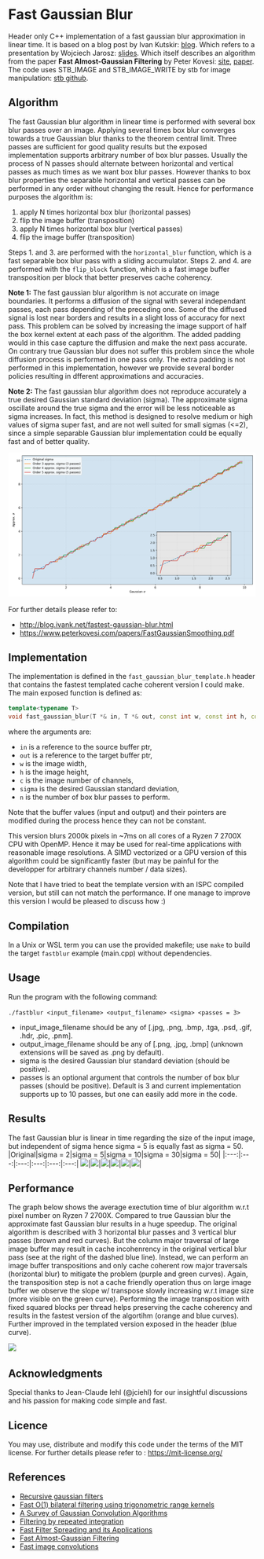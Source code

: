 # Fast Gaussian Blur

Header only C++ implementation of a fast gaussian blur approximation in linear time. It is based on a blog post by Ivan Kutskir: [blog](http://blog.ivank.net/fastest-gaussian-blur.html). Which refers to a presentation by Wojciech Jarosz: [slides](http://elynxsdk.free.fr/ext-docs/Blur/Fast_box_blur.pdf). Which itself describes an algorithm from the paper **Fast Almost-Gaussian Filtering** by Peter Kovesi: [site](https://www.peterkovesi.com/matlabfns/#integral), [paper](https://www.peterkovesi.com/papers/FastGaussianSmoothing.pdf). The code uses STB_IMAGE and STB_IMAGE_WRITE by stb for image manipulation: [stb github](https://github.com/nothings/stb). 

## Algorithm

The fast Gaussian blur algorithm in linear time is performed with several box blur passes over an image.
Applying several times box blur converges towards a true Gaussian blur thanks to the theorem central limit. 
Three passes are sufficient for good quality results but the exposed implementation supports arbitrary number of box blur passes. 
Usually the process of N passes should alternate between horizontal and vertical passes as much times as we want box blur passes. 
However thanks to box blur properties the separable horizontal and vertical passes can be performed in any order without changing the result.
Hence for performance purposes the algorithm is: 
1. apply N times horizontal box blur (horizontal passes)
2. flip the image buffer (transposition)
3. apply N times horizontal box blur (vertical passes)
4. flip the image buffer (transposition)

Steps 1. and 3. are performed with the `horizontal_blur` function, which is a fast separable box blur pass with a sliding accumulator.
Steps 2. and 4. are performed with the `flip_block` function, which is a fast image buffer transposition per block that better preserves cache coherency.

**Note 1:** The fast gaussian blur algorithm is not accurate on image boundaries. 
It performs a diffusion of the signal with several independant passes, each pass depending 
of the preceding one. Some of the diffused signal is lost near borders and results in a slight 
loss of accuracy for next pass. This problem can be solved by increasing the image support of 
half the box kernel extent at each pass of the algorithm. The added padding would in this case 
capture the diffusion and make the next pass accurate. 
On contrary true Gaussian blur does not suffer this problem since the whole diffusion process 
is performed in one pass only.
The extra padding is not performed in this implementation, however we provide several border
policies resulting in dfferent approximations and accuracies. 

**Note 2:** The fast gaussian blur algorithm does not reproduce accurately a true desired Gaussian standard deviation (sigma).
The approximate sigma oscillate around the true sigma and the error will be less noticeable as sigma increases.
In fact, this method is designed to resolve medium or high values of sigma super fast, and are not well suited for small sigmas (<=2), since a simple separable Gaussian blur implementation could be equally fast and of better quality.

![](data/sigma.png)  

For further details please refer to:
- http://blog.ivank.net/fastest-gaussian-blur.html
- https://www.peterkovesi.com/papers/FastGaussianSmoothing.pdf

## Implementation

The implementation is defined in the `fast_gaussian_blur_template.h` header that contains the fastest templated cache coherent version I could make.
The main exposed function is defined as:
```c++
template<typename T>
void fast_gaussian_blur(T *& in, T *& out, const int w, const int h, const int c, const float sigma, const unsigned int n);
```
where the arguments are:
- `in` is a reference to the source buffer ptr, 
- `out` is a reference to the target buffer ptr, 
- `w` is the image width, 
- `h` is the image height, 
- `c` is the image number of channels, 
- `sigma` is the desired Gaussian standard deviation, 
- `n` is the number of box blur passes to perform. 

Note that the buffer values (input and output) and their pointers are modified during the process hence they can not be constant.

This version blurs 2000k pixels in ~7ms on all cores of a Ryzen 7 2700X CPU with OpenMP. 
Hence it may be used for real-time applications with reasonable image resolutions. 
A SIMD vectorized or a GPU version of this algorithm could be significantly faster (but may be painful for the developper for arbitrary channels number / data sizes). 

Note that I have tried to beat the template version with an ISPC compiled version, but still can not match the performance. 
If one manage to improve this version I would be pleased to discuss how :)

## Compilation

In a Unix or WSL term you can use the provided makefile; use `make` to build the target `fastblur` example (main.cpp) without dependencies.

## Usage

Run the program with the following command:

`./fastblur <input_filename> <output_filename> <sigma> <passes = 3>`

- input_image_filename should be any of [.jpg, .png, .bmp, .tga, .psd, .gif, .hdr, .pic, .pnm].
- output_image_filename should be any of [.png, .jpg, .bmp]  (unknown extensions will be saved as .png by default).
- sigma is the desired Gaussian blur standard deviation (should be positive).
- passes is an optional argument that controls the number of box blur passes (should be positive). Default is 3 and current implementation supports up to 10 passes, but one can easily add more in the code.

## Results

The fast Gaussian blur is linear in time regarding the size of the input image, but independent of sigma hence sigma = 5 is equally fast as sigma = 50.
|Original|sigma = 2|sigma = 5|sigma = 10|sigma = 30|sigma = 50|
|:---:|:---:|:---:|:---:|:---:|:---:|
![](data/demo.png)|![](data/blur2.png)|![](data/blur5.png)|![](data/blur10.png)|![](data/blur30.png)|![](data/blur50.png)|

## Performance

The graph below shows the average exectution time of blur algorithm w.r.t pixel number on Ryzen 7 2700X. Compared to true Gaussian blur the approximate fast Gaussian blur results in a huge speedup. The original algorithm is described with 3 horizontal blur passes and 3 vertical blur passes (brown and red curves). But the column major traversal of large image buffer may result in cache incohenrency in the original vertical blur pass (see at the right of the dashed blue line). Instead, we can perform an image buffer transpositions and only cache coherent row major traversals (horizontal blur) to mitigate the problem (purple and green curves). Again, the transposition step is not a cache friendly operation thus on large image buffer we observe the slope w/ transpose slowly increasing w.r.t image size (more visible on the green curve). Performing the image transposition with fixed squared blocks per thread helps preserving the cache coherency and results in the fastest version of the algortihm (orange and blue curves). Further improved in the templated version exposed in the header (blue curve).

![](data/time.png)  

## Acknowledgments

Special thanks to Jean-Claude Iehl (@jciehl) for our insightful discussions and his passion for making code simple and fast. 

## Licence

You may use, distribute and modify this code under the terms of the MIT license. For further details please refer to : https://mit-license.org/

## References

- [Recursive gaussian filters](https://software.intel.com/content/dam/develop/external/us/en/documents/cwp546-181134.pdf)
- [Fast O(1) bilateral filtering using trigonometric range kernels](http://bigwww.epfl.ch/chaudhury/Fast%20bilateral%20filtering.pdf)
- [A Survey of Gaussian Convolution Algorithms](http://www.ipol.im/pub/art/2013/87/)
- [Filtering by repeated integration](http://citeseerx.ist.psu.edu/viewdoc/summary?doi=10.1.1.72.4795)
- [Fast Filter Spreading and its Applications](https://www2.eecs.berkeley.edu/Pubs/TechRpts/2009/EECS-2009-54.pdf)
- [Fast Almost-Gaussian Filtering](https://www.peterkovesi.com/papers/FastGaussianSmoothing.pdf)
- [Fast image convolutions](http://elynxsdk.free.fr/ext-docs/Blur/Fast_box_blur.pdf)
